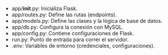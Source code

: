 * app/__init__.py: Inicializa Flask.
* app/routes.py: Define las rutas (endpoints).
* app/models.py: Define las clases y la lógica de base de datos.
* app/db.py: Configura la conexión con MySQL.
* app/config.py: Contiene configuraciones de Flask.
* run.py: Punto de entrada para correr el servidor.
* .env: Variables de entorno (credenciales, configuraciones).